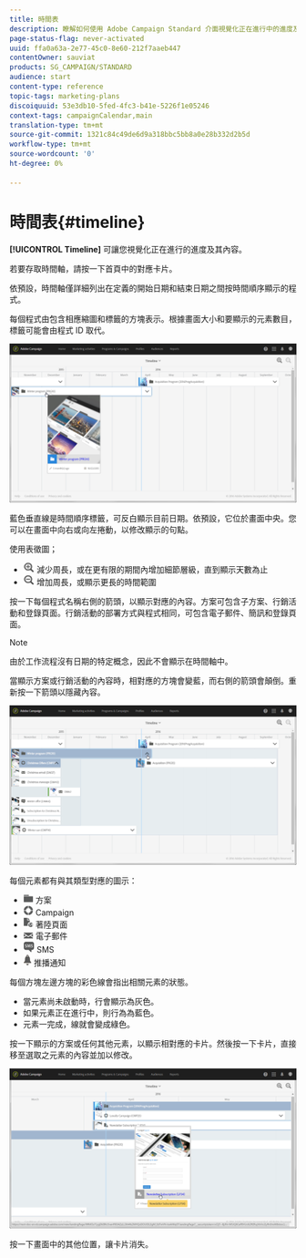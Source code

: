 ```yaml
---
title: 時間表
description: 瞭解如何使用 Adobe Campaign Standard 介面視覺化正在進行中的進度及其內容。
page-status-flag: never-activated
uuid: ffa0a63a-2e77-45c0-8e60-212f7aaeb447
contentOwner: sauviat
products: SG_CAMPAIGN/STANDARD
audience: start
content-type: reference
topic-tags: marketing-plans
discoiquuid: 53e3db10-5fed-4fc3-b41e-5226f1e05246
context-tags: campaignCalendar,main
translation-type: tm+mt
source-git-commit: 1321c84c49de6d9a318bbc5bb8a0e28b332d2b5d
workflow-type: tm+mt
source-wordcount: '0'
ht-degree: 0%

---
```



# 時間表{#timeline}

**[!UICONTROL Timeline]** 可讓您視覺化正在進行的進度及其內容。

若要存取時間軸，請按一下首頁中的對應卡片。

依預設，時間軸僅詳細列出在定義的開始日期和結束日期之間按時間順序顯示的程式。

每個程式由包含相應縮圖和標籤的方塊表示。根據畫面大小和要顯示的元素數目，標籤可能會由程式 ID 取代。

![](assets/timeline_1.png)

藍色垂直線是時間順序標籤，可反白顯示目前日期。依預設，它位於畫面中央。您可以在畫面中向右或向左捲動，以修改顯示的句點。

使用表徵圖；

* ![](assets/timeline_zoom_in.png) 減少周長，或在更有限的期間內增加細節層級，直到顯示天數為止
* ![](assets/timeline_zoom_out.png) 增加周長，或顯示更長的時間範圍

按一下每個程式名稱右側的箭頭，以顯示對應的內容。方案可包含子方案、行銷活動和登錄頁面。行銷活動的部署方式與程式相同，可包含電子郵件、簡訊和登錄頁面。

>[!NOTE]
>
>由於工作流程沒有日期的特定概念，因此不會顯示在時間軸中。

當顯示方案或行銷活動的內容時，相對應的方塊會變藍，而右側的箭頭會顛倒。重新按一下箭頭以隱藏內容。

![](assets/timeline_2.png)

每個元素都有與其類型對應的圖示：

* ![](assets/timeline_program_icon.png) 方案
* ![](assets/timeline_campaign_icon.png) Campaign
* ![](assets/timeline_lp_icon.png) 著陸頁面
* ![](assets/timeline_email_icon.png) 電子郵件
* ![](assets/timeline_sms_icon.png) SMS
* ![](assets/timeline_push_icon.png) 推播通知

每個方塊左邊方塊的彩色線會指出相關元素的狀態。

* 當元素尚未啟動時，行會顯示為灰色。
* 如果元素正在進行中，則行為為藍色。
* 元素一完成，線就會變成綠色。

按一下顯示的方案或任何其他元素，以顯示相對應的卡片。然後按一下卡片，直接移至選取之元素的內容並加以修改。

![](assets/timeline_3.png)

按一下畫面中的其他位置，讓卡片消失。

